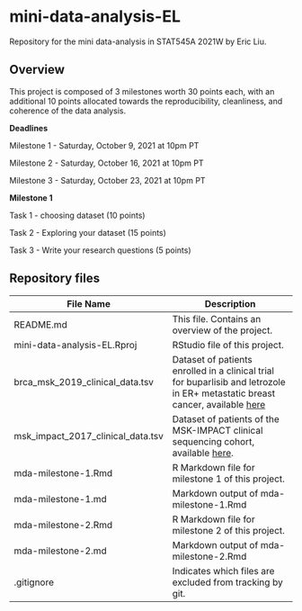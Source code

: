 # mini-data-analysis-EL
Repository for the mini data-analysis in STAT545A 2021W by Eric Liu.

## Overview
This project is composed of 3 milestones worth 30 points each, with an additional 10 points allocated towards the reproducibility, cleanliness, and coherence of the data analysis.

**Deadlines**

Milestone 1 - Saturday, October 9, 2021 at 10pm PT

Milestone 2 - Saturday, October 16, 2021 at 10pm PT

Milestone 3 - Saturday, October 23, 2021 at 10pm PT

**Milestone 1**

Task 1 - choosing dataset (10 points)

Task 2 - Exploring your dataset (15 points)

Task 3 - Write your research questions (5 points)

## Repository files

| File Name | Description |
| --- | --- |
| README.md | This file. Contains an overview of the project. |
| mini-data-analysis-EL.Rproj | RStudio file of this project. |
| brca_msk_2019_clinical_data.tsv | Dataset of patients enrolled in a clinical trial for buparlisib and letrozole in ER+ metastatic breast cancer, available [here](https://www.cbioportal.org/study/clinicalData?id=brca_mskcc_2019) |
| msk_impact_2017_clinical_data.tsv | Dataset of patients of the MSK-IMPACT clinical sequencing cohort, available [here](https://www.cbioportal.org/study/clinicalData?id=msk_impact_2017). |
| mda-milestone-1.Rmd | R Markdown file for milestone 1 of this project. |
| mda-milestone-1.md | Markdown output of mda-milestone-1.Rmd |
| mda-milestone-2.Rmd | R Markdown file for milestone 2 of this project. |
| mda-milestone-2.md | Markdown output of mda-milestone-2.Rmd |
| .gitignore | Indicates which files are excluded from tracking by git. |